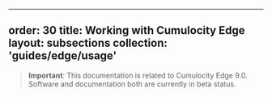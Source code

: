 
---
order: 30
title: Working with Cumulocity Edge
layout: subsections
collection: 'guides/edge/usage'
---

>**Important**: This documentation is related to Cumulocity Edge 9.0. Software and documentation both are currently in beta status.


